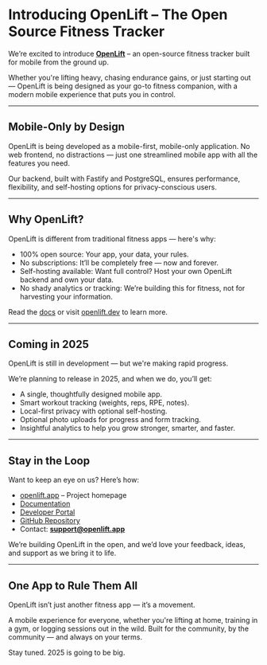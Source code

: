 # Introducing OpenLift – The Open Source Fitness Tracker

<!--truncate-->

We’re excited to introduce **[OpenLift](https://openlift.app)** – an open-source fitness tracker built for mobile from the ground up.

Whether you're lifting heavy, chasing endurance gains, or just starting out — OpenLift is being designed as your go-to fitness companion, with a modern mobile experience that puts you in control.

---

## Mobile-Only by Design

OpenLift is being developed as a mobile-first, mobile-only application. No web frontend, no distractions — just one streamlined mobile app with all the features you need.

Our backend, built with Fastify and PostgreSQL, ensures performance, flexibility, and self-hosting options for privacy-conscious users.

---

## Why OpenLift?

OpenLift is different from traditional fitness apps — here's why:

- 100% open source: Your app, your data, your rules.
- No subscriptions: It’ll be completely free — now and forever.
- Self-hosting available: Want full control? Host your own OpenLift backend and own your data.
- No shady analytics or tracking: We’re building this for fitness, not for harvesting your information.

Read the [docs](https://openlift.dev/docs/overview/introduction) or visit [openlift.dev](https://openlift.dev) to learn more.

---

## Coming in 2025

OpenLift is still in development — but we're making rapid progress.

We’re planning to release in 2025, and when we do, you’ll get:
- A single, thoughtfully designed mobile app.
- Smart workout tracking (weights, reps, RPE, notes).
- Local-first privacy with optional self-hosting.
- Optional photo uploads for progress and form tracking.
- Insightful analytics to help you grow stronger, smarter, and faster.

---

## Stay in the Loop

Want to keep an eye on us? Here’s how:
- [openlift.app](https://openlift.app) – Project homepage
- [Documentation](https://openlift.dev/docs/overview/introduction)
- [Developer Portal](https://openlift.dev)
- [GitHub Repository](https://github.com/openlift)
- Contact: **support@openlift.app**

We’re building OpenLift in the open, and we’d love your feedback, ideas, and support as we bring it to life.

---

## One App to Rule Them All

OpenLift isn’t just another fitness app — it’s a movement.

A mobile experience for everyone, whether you're lifting at home, training in a gym, or logging sessions out in the wild. Built for the community, by the community — and always on your terms.

Stay tuned. 2025 is going to be big.
